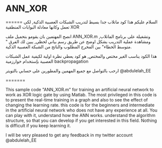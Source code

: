 # ANN_XOR

======
السلام عليكم
هذا كود ماتلاب جدا بسيط لتدريب الشبكات العصبية الذكية, لكي تعمل وكانها معادلة  البوابات المنطقية
XOR

انصح المهتمين بان يقومو بتحميل ملف
ANN_XOR.m
وتشغيلة على برنامج الماتلاب, ومشاهدة عملية التدريب بشكل اوضح عن طريق رسم بياني لحظي, يبين لك الفرق " متوسط الخطاء" بين المخرج المطلوب والناتج من الشبكة العصبية الذكية.

هذا الكود يناسب الغير مختص والمختص, هو كود يعطي نظرة اولية لكيفية عمل الشبكات العصبية بإستخدام خوارزمية
backpropagation

ارحب بالتواصل مع جميع المهمين والمطورين
على حسابي بالتويتر
@abdulelah_EE

=======

This sample code "ANN_XOR.m"  for training an artificial neural network to work as XOR logic gate by using Matlab.
The most privileged in this code is to present the real-time training in a graph and also to see the effect of changing the learning rate.
this code is for the beginners and intermediate in the artificial neural network who does not have any experience at all.
You can play with it, understand how the ANN works.
understand the algorithm structure, so that you can develop if you get interested in this field.
Nothing is difficult if you keep learning it.

I will be very pleased to get any feedback in my twitter account
@abdulelah_EE
